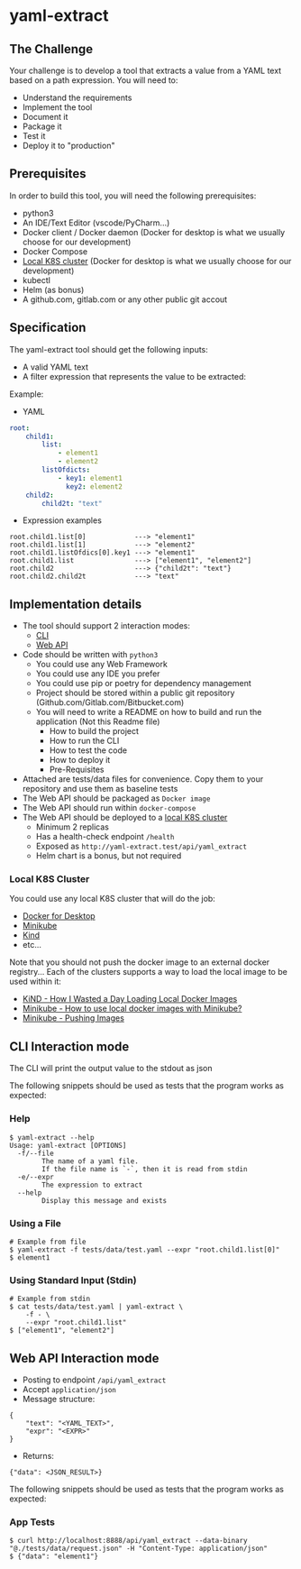# yaml-extract

## The Challenge
Your challenge is to develop a tool that extracts a value from a YAML text based on a path expression.
You will need to:
* Understand the requirements
* Implement the tool
* Document it
* Package it
* Test it
* Deploy it to "production"

## Prerequisites
In order to build this tool, you will need the following prerequisites:
* python3
* An IDE/Text Editor (vscode/PyCharm...)
* Docker client / Docker daemon (Docker for desktop is what we usually choose for our development)
* Docker Compose
* [Local K8S cluster](#local-k8s-cluster) (Docker for desktop is what we usually choose for our development)
* kubectl
* Helm (as bonus)
* A github.com, gitlab.com or any other public git accout


## Specification
The yaml-extract tool should get the following inputs:
* A valid YAML text
* A filter expression that represents the value to be extracted:

Example:

* YAML
```yaml
root:
    child1:
        list:
            - element1
            - element2
        listOfdicts:
            - key1: element1
              key2: element2
    child2:
        child2t: "text"
```
* Expression examples

```shell
root.child1.list[0]            ---> "element1"
root.child1.list[1]            ---> "element2"
root.child1.listOfdics[0].key1 ---> "element1"
root.child1.list               ---> ["element1", "element2"]
root.child2                    ---> {"child2t": "text"}
root.child2.child2t            ---> "text"
```

## Implementation details

* The tool should support 2 interaction modes:
    * [CLI](#cli-interaction-mode)
    * [Web API](#web-api-interaction-mode)
* Code should be written with `python3`
    * You could use any Web Framework
    * You could use any IDE you prefer
    * You could use pip or poetry for dependency management
    * Project should be stored within a public git repository (Github.com/Gitlab.com/Bitbucket.com)
    * You will need to write a README on how to build and run the application (Not this Readme file)
      * How to build the project
      * How to run the CLI
      * How to test the code
      * How to deploy it
      * Pre-Requisites
* Attached are tests/data files for convenience. Copy them to your repository and use them as baseline tests
* The Web API should be packaged as `Docker image`
* The Web API should run within `docker-compose`
* The Web API should be deployed to a [local K8S cluster](#local-k8s-cluster)
    * Minimum 2 replicas
    * Has a health-check endpoint `/health`
    * Exposed as `http://yaml-extract.test/api/yaml_extract`
    * Helm chart is a bonus, but not required

### Local K8S Cluster
You could use any local K8S cluster that will do the job:
* [Docker for Desktop](https://www.docker.com/products/docker-desktop)
* [Minikube](https://minikube.sigs.k8s.io/docs/)
* [Kind](https://kind.sigs.k8s.io/docs/user/quick-start/)
* etc...

Note that you should not push the docker image to an external docker registry...
Each of the clusters supports a way to load the local image to be used within it:
* [KiND - How I Wasted a Day Loading Local Docker Images](https://iximiuz.com/en/posts/kubernetes-kind-load-docker-image/)
* [Minikube - How to use local docker images with Minikube?](https://stackoverflow.com/a/42564211)
* [Minikube - Pushing Images](https://minikube.sigs.k8s.io/docs/handbook/pushing/)


## CLI Interaction mode
The CLI will print the output value to the stdout as json

The following snippets should be used as tests that the program works as expected:

### Help
```
$ yaml-extract --help
Usage: yaml-extract [OPTIONS]
  -f/--file
        The name of a yaml file.
        If the file name is `-`, then it is read from stdin
  -e/--expr
        The expression to extract
  --help
        Display this message and exists

```

### Using a File
```
# Example from file
$ yaml-extract -f tests/data/test.yaml --expr "root.child1.list[0]"
$ element1
```

### Using Standard Input (Stdin)
```
# Example from stdin
$ cat tests/data/test.yaml | yaml-extract \
    -f - \
    --expr "root.child1.list"
$ ["element1", "element2"]
```

## Web API Interaction mode

* Posting to endpoint `/api/yaml_extract`
* Accept `application/json`
* Message structure:

```
{
    "text": "<YAML_TEXT>",
    "expr": "<EXPR>"
}
```

* Returns:

```
{"data": <JSON_RESULT>}
```

The following snippets should be used as tests that the program works as expected:
### App Tests

```
$ curl http://localhost:8888/api/yaml_extract --data-binary "@./tests/data/request.json" -H "Content-Type: application/json"
$ {"data": "element1"}
```
